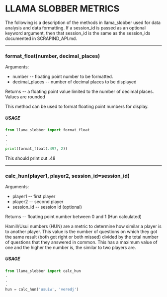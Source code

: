 # LLAMA SLOBBER METRICS

The following is a description of the methods in llama_slobber used for
data analysis and data formatting.  If a session_id is passed as an
optional keyword argument, then that session_id is the same as the
session_ids documented in SCRAPIND_API.md.

***

### format_float(number, decimal_places)

Arguments:
  * number -- floating point number to be formatted.
  * decimal_places -- number of decimal places to be displayed
  
Returns -- a floating point value limited to the number of decimal places.
           Values are rounded

This method can be used to format floating point numbers for display.

##### USAGE

```python
from llama_slobber import format_float
.
.
.
print(format_float(.497, 2))
```

This should print out .48

***

### calc_hun(player1, player2, session_id=session_id)

Arguments:
  * player1 -- first player
  * player2 -- second player
  * session_id -- session id (optional)

Returns -- floating point number between 0 and 1 (Hun calculated)

Hamill/Usui numbers (HUN) are a metric to determine how similar a player
is to another player.  This value is the number of questions on which they
got the same result (both got right or both missed) divided by the total
number of questions that they answered in common.  This has a maximum
value of one and the higher the number is, the similar to two players are.

##### USAGE

```python
from llama_slobber import calc_hun
.
.
.
hun = calc_hun('usuiw', 'veredj')
```
